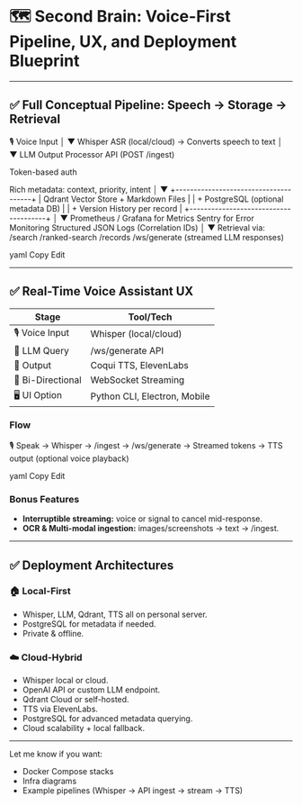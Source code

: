 # 🗺️ Second Brain: Voice-First Pipeline, UX, and Deployment Blueprint

---

## ✅ Full Conceptual Pipeline: Speech → Storage → Retrieval

🎙️ Voice Input
│
▼
Whisper ASR (local/cloud)
→ Converts speech to text
│
▼
LLM Output Processor API (POST /ingest)

Token-based auth

Rich metadata: context, priority, intent
│
▼
+--------------------------------------+
| Qdrant Vector Store + Markdown Files |
| + PostgreSQL (optional metadata DB) |
| + Version History per record |
+--------------------------------------+
│
▼
Prometheus / Grafana for Metrics
Sentry for Error Monitoring
Structured JSON Logs (Correlation IDs)
│
▼
Retrieval via:
/search
/ranked-search
/records
/ws/generate (streamed LLM responses)

yaml
Copy
Edit

---

## ✅ Real-Time Voice Assistant UX

| Stage               | Tool/Tech              |
|---------------------|------------------------|
| 🎙️ Voice Input      | Whisper (local/cloud)  |
| 🧠 LLM Query        | /ws/generate API       |
| 💬 Output           | Coqui TTS, ElevenLabs  |
| 📡 Bi-Directional   | WebSocket Streaming    |
| 🖥️ UI Option        | Python CLI, Electron, Mobile |

### Flow
🎙️ Speak → Whisper → /ingest
→ /ws/generate → Streamed tokens
→ TTS output (optional voice playback)

yaml
Copy
Edit

### Bonus Features
- **Interruptible streaming:** voice or signal to cancel mid-response.
- **OCR & Multi-modal ingestion:** images/screenshots → text → /ingest.

---

## ✅ Deployment Architectures

### 🏠 Local-First
- Whisper, LLM, Qdrant, TTS all on personal server.
- PostgreSQL for metadata if needed.
- Private & offline.

### ☁️ Cloud-Hybrid
- Whisper local or cloud.
- OpenAI API or custom LLM endpoint.
- Qdrant Cloud or self-hosted.
- TTS via ElevenLabs.
- PostgreSQL for advanced metadata querying.
- Cloud scalability + local fallback.

---

Let me know if you want:
- Docker Compose stacks
- Infra diagrams
- Example pipelines (Whisper → API ingest → stream → TTS)
